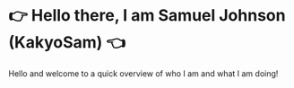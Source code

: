 # 👉 Hello there, I am Samuel Johnson (KakyoSam) 👈

Hello and welcome to a quick overview of who I am and what I am doing!

#

